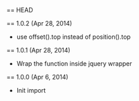 == HEAD

== 1.0.2 (Apr 28, 2014)

* use offset().top instead of position().top

== 1.0.1 (Apr 28, 2014)

* Wrap the function inside jquery wrapper

== 1.0.0 (Apr 6, 2014)

* Init import